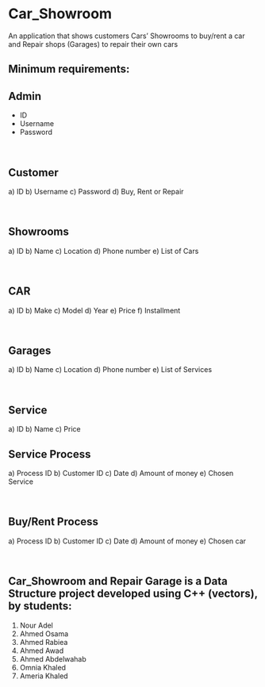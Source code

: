 # Car_Showroom

An application that shows customers Cars’ Showrooms to buy/rent a car and Repair shops (Garages) to repair their own cars


## Minimum requirements:




## Admin

- ID
- Username
- Password

<br>

## Customer
a) ID
b) Username
c) Password
d) Buy, Rent or Repair

<br>

## Showrooms

a) ID
b) Name
c) Location
d) Phone number
e) List of Cars

<br>

## CAR
a) ID
b) Make
c) Model
d) Year
e) Price
f) Installment

<br>

## Garages
a) ID
b) Name
c) Location
d) Phone number
e) List of Services

<br>

## Service

a) ID
b) Name
c) Price
<br>

## Service Process

a) Process ID
b) Customer ID
c) Date
d) Amount of money
e) Chosen Service

<br>

## Buy/Rent Process

a) Process ID
b) Customer ID
c) Date
d) Amount of money
e) Chosen car

<br>

## Car_Showroom and Repair Garage is a Data Structure  project developed using C++ (vectors), by students:
1. Nour Adel
2. Ahmed Osama
3. Ahmed Rabiea
4. Ahmed Awad
5. Ahmed Abdelwahab
6. Omnia Khaled
7. Ameria Khaled


<br>
